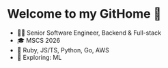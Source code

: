 # Welcome to my GitHome 👋

- 👩‍💻 Senior Software Engineer, Backend & Full-stack
- 🎓 MSCS 2026
- 🔧 Ruby, JS/TS, Python, Go, AWS
- 🌱 Exploring: ML
